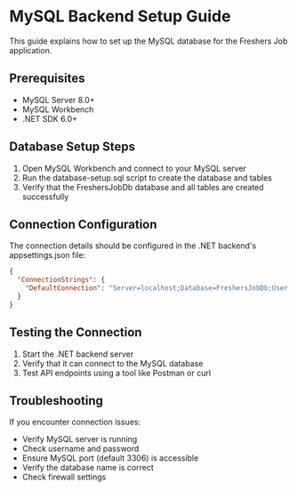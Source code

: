 # MySQL Backend Setup Guide

This guide explains how to set up the MySQL database for the Freshers Job application.

## Prerequisites
- MySQL Server 8.0+
- MySQL Workbench
- .NET SDK 6.0+

## Database Setup Steps

1. Open MySQL Workbench and connect to your MySQL server
2. Run the database-setup.sql script to create the database and tables
3. Verify that the FreshersJobDb database and all tables are created successfully

## Connection Configuration

The connection details should be configured in the .NET backend's appsettings.json file:

```json
{
  "ConnectionStrings": {
    "DefaultConnection": "Server=localhost;Database=FreshersJobDb;User Id=username;Password=password;"
  }
}
```

## Testing the Connection

1. Start the .NET backend server
2. Verify that it can connect to the MySQL database
3. Test API endpoints using a tool like Postman or curl

## Troubleshooting

If you encounter connection issues:
- Verify MySQL server is running
- Check username and password
- Ensure MySQL port (default 3306) is accessible
- Verify the database name is correct
- Check firewall settings
